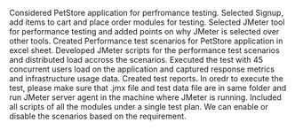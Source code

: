 Considered PetStore application for perfromance testing. Selected Signup, add items to cart and place order modules for testing.
Selected JMeter tool for performance testing and added points on why JMeter is selected over other tools. 
Created Performance test scenarios for PetStore application in excel sheet.
Developed JMeter scripts for the performance test scenarios and distributed load accross the scenarios.
Executed the test with 45 concurrent users load on the application and captured response metrics and infrastructure usage data.
Created test reports.
In oredr to execute the test, please make sure that .jmx file and test data file are in same folder and run JMeter server agent in the machine where JMeter is running.
Included all scripts of all the modules under a single test plan. We can enable or disable the scenarios based on the requirement.
